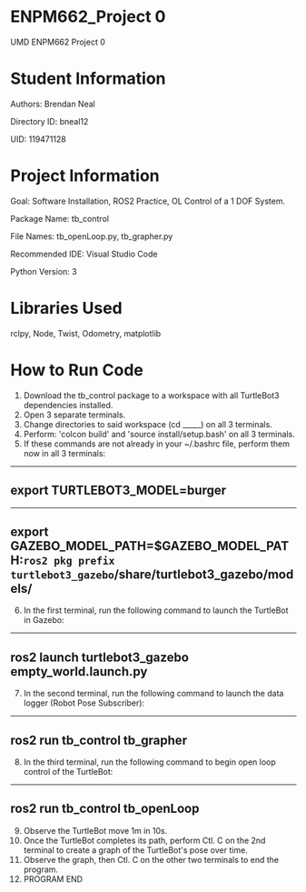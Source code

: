 # ENPM662_Project 0
UMD ENPM662 Project 0

# Student Information
Authors: Brendan Neal

Directory ID: bneal12

UID: 119471128

# Project Information
Goal: Software Installation, ROS2 Practice, OL Control of a 1 DOF System.

Package Name: tb_control

File Names: tb_openLoop.py, tb_grapher.py

Recommended IDE: Visual Studio Code

Python Version: 3

# Libraries Used
rclpy, Node, Twist, Odometry, matplotlib

# How to Run Code
1. Download the tb_control package to a workspace with all TurtleBot3 dependencies installed.
2. Open 3 separate terminals.
3. Change directories to said workspace (cd _____) on all 3 terminals.
4. Perform: 'colcon build' and 'source install/setup.bash' on all 3 terminals.
5. If these commands are not already in your ~/.bashrc file, perform them now in all 3 terminals:

---
export TURTLEBOT3_MODEL=burger
---

---
export GAZEBO_MODEL_PATH=$GAZEBO_MODEL_PATH:`ros2 pkg prefix turtlebot3_gazebo`/share/turtlebot3_gazebo/models/
---

6. In the first terminal, run the following command to launch the TurtleBot in Gazebo:

---
ros2 launch turtlebot3_gazebo empty_world.launch.py
---

7. In the second terminal, run the following command to launch the data logger (Robot Pose Subscriber):

---
ros2 run tb_control tb_grapher
---

8. In the third terminal, run the following command to begin open loop control of the TurtleBot:

---
ros2 run  tb_control  tb_openLoop
---

9. Observe the TurtleBot move 1m in 10s.
10. Once the TurtleBot completes its path, perform Ctl. C on the 2nd terminal to create a graph of the TurtleBot's pose over time.
11. Observe the graph, then Ctl. C on the other two terminals to end the program.
12. PROGRAM END
